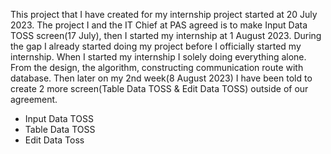 This project that I have created for my internship project started at 20 July 2023. 
The project I and the IT Chief at PAS agreed is to make Input Data TOSS screen(17 July), then I started my internship at 1 August 2023. 
During the gap I already started doing my project before I officially started my internship. 
When I started my internship I solely doing everything alone. 
From the design, the algorithm, constructing communication route with database. 
Then later on my 2nd week(8 August 2023) I have been told to create 2 more screen(Table Data TOSS & Edit Data TOSS) outside of our agreement.

- Input Data TOSS 
- Table Data TOSS 
- Edit Data Toss 
